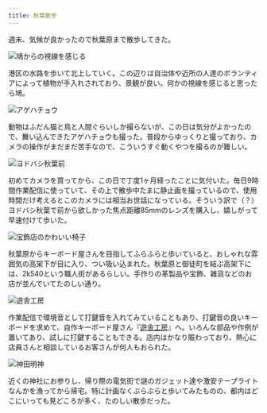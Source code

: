 ```yaml
---
title: 秋葉散歩
---
```

週末、気候が良かったので秋葉原まで散歩してきた。

![](https://lh5.googleusercontent.com/GTpoBXsT1LMLXDoKKfcL8xGV5CHNpXNSs42r2D0Wa8-rcBrQa_AWUHnLL6bwzhS9V4CgHi78yPQzyBchnhdJRLYIRvbmi2-7jarjGDXv3JEm38BNT0X86uXbE1H0xLxDyoilAenaWumhSS1WVq4TkvL8XWwDo4OqTCDJMfhY9Rmri5K2kBQoG3gjLCHzdQ "鳩からの視線を感じる")

港区の水路を歩いて北上していく。この辺りは自治体や近所の人達のボランティアによって植物が手入れされており、景観が良い。何かの視線を感じると思ったら鳩。

![](https://lh5.googleusercontent.com/yQyuE1pu7vEC5noBfVtHPZqrFDF9iQyvKCGHba_5khil_6bMFLZts0OGpA-NRnHyiwDPAhtD4grovWgIfg49aFfGS3Af2Er6LGtLhSicIih2KypeyoPzVChs2JfJwsYl6Glk8ue8nEOWRXiZS-x1ZYGLH8Gy-ln8o18fJ--3UusXg5FJi95cmTsBD8VJUg "アゲハチョウ")

動物はふだん猫と鳥と人間ぐらいしか撮らないが、この日は気分がよかったので、舞い込んできたアゲハチョウも撮った。普段からゆっくりと撮っており、カメラの操作がまだまだ苦手なので、こういうすぐ動くやつを撮るのが難しい。

![](https://lh5.googleusercontent.com/NeUdpPUTjq4wf_5MPsC-kOwooFeJ0eUBnWsuKuyhmpZ3dnfzA2I5Td3MSLGxNah4MagiZlQZW6D8iwHz3sL7U9eXj1n8LZBtV2jt6cUSNs0QAYblRtpb-8pgjECtHuvREpF0E9Gumab3bkotR7H-7LKr-crqk_gQCaZJkDCDv8BOMCqIbrLrM_6O98hKMQ "ヨドバシ秋葉前")

初めてカメラを買ってから、この日で丁度1ヶ月経ったことに気付いた。毎日9時間作業配信に使っていて、その上で散歩中たまに静止画を撮っているので、使用時間だけ考えるとこのカメラには相当お世話になっている。そういう訳で（？）ヨドバシ秋葉で前から欲しかった焦点距離85mmのレンズを購入し、嬉しがって早速付けて歩いた。

![](https://lh3.googleusercontent.com/Ad3tGlmo2FQFr_aXp6t8QIf5olx-xyHvFo1APKbibZJkBnLrRfKsJtOYwsoe3iY7WDYqI4Wd-3wRSFBdhXyFe_edXQFfBN2WDq_Yro8Is3M3xM9sU3gmwh_rqw-sBUBA2Q2lMmHLvfmhTBTbrnR0QFnoNb4Ec6kKOD2pUYQHiAvAx0-mR-VKeOv9ja6B6g "宝飾店のかわいい椅子")

秋葉原からキーボード屋さんを目指してふらふらと歩いていると、おしゃれな雰囲気の高架下が目に入り、つい吸い込まれた。秋葉原と御徒町を結ぶ高架下には、2k540という職人街があるらしい。手作りの革製品や宝飾、雑貨などのお店が並んでいてたのしい通り。

![](https://lh5.googleusercontent.com/VfCyKn9KY_xicNrDJcKvIpR-wVSHlSx8JqfoDfDShlIb8GT488iriwDJL4uCS555ve9GgDYs-H1a4RD1Rkx_yZw5Zs7RtwM0T-rCUBK3XdLJ7hHrvpdHLJZntvhIi1hylg3mEWZInAsElq1z1f7v4MGMhZoBoVhGF0GngCtE8q1hP4dxvBQRZgSig7-GoA "遊舎工房")

作業配信で環境音として打鍵音を入れてみていることもあり、打鍵音の良いキーボードを求めて、自作キーボード屋さん『[遊舎工房](https://yushakobo.jp/)』へ。いろんな部品や作例が置いてあり、試しに打鍵することもできる。店内はかなり賑わっており、熱心に店員さんと相談しているお客さんが何人もおられた。

![](https://lh3.googleusercontent.com/AikJYQHU20OCqGVo_TK7aF4HCOwRCCKhZp_4l5p7lk6AKGxtAiW_YiF5f4K-d5qmpny91zhS8pV6v32QuFOqnFqPFAXW5pZsGwAIYBXeEDBZKqRI_NUO6NterkFE2jyjHmO4vF38FgN9kVu1R5maDJlpmGD3GRhY0hOAfFg1yY3F6nrgqNjjUO2ptopWiA "神田明神")

近くの神社にお参りし、帰り際の電気街で謎のガジェット達や激安テープライトなんかを漁ってから帰宅。特に計画なくぶらぶらと歩いてみたものの、都内はどこにいっても見どころが多く、たのしい散歩だった。
